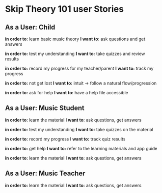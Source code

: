<h1>Skip Theory 101 user Stories</h1>
<h2>As a User: Child</h2>
<strong>in order to:</strong> learn basic music theory
<strong>I want to:</strong> ask questions and get answers


<strong>in order to:</strong> test my understanding
<strong>I want to:</strong> take quizzes and review results


<strong>in order to:</strong> record my progress for my teacher/parent
<strong>I want to:</strong> track my progress


<strong>in order to:</strong> not get lost
<strong>I want to:</strong> intuit -> follow a natural flow/progression 


<strong>in order to:</strong> ask for help
<strong>I want to:</strong> have a help file accessible 


<h2>As a User: Music Student</h2>
<strong>in order to:</strong> learn the material
<strong>I want to:</strong> ask questions, get answers

<strong>in order to:</strong> test my understanding
<strong>I want to:</strong> take quizzes on the material

<strong>in order to:</strong> record my progress
<strong>I want to:</strong> track quiz results

<strong>in order to:</strong> get help
<strong>I want to:</strong> refer to the learning materials and app guide

<strong>in order to:</strong> learn the material
<strong>I want to:</strong> ask questions, get answers


<h2>As a User: Music Teacher</h2>
<strong>in order to:</strong> learn the material
<strong>I want to:</strong> ask questions, get answers